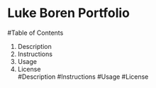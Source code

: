 # Luke Boren Portfolio
#Table of Contents
<ol>
<li>Description</li>
<li>Instructions</li>
<li>Usage</li>
<li>License</li>
#Description
#Instructions
#Usage
#License
